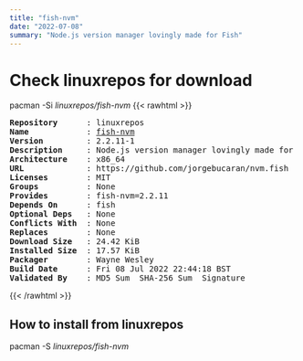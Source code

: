 ```yaml
---
title: "fish-nvm"
date: "2022-07-08"
summary: "Node.js version manager lovingly made for Fish"
---
```


# Check linuxrepos for download

pacman -Si *linuxrepos/fish-nvm*
{{< rawhtml >}}
<pre class="highlight">
<b>Repository</b>      : linuxrepos
<b>Name</b>            : <a href="../../static/x86_64/fish-nvm-2.2.11-1-x86_64.pkg.tar.zst">fish-nvm</a>
<b>Version</b>         : 2.2.11-1
<b>Description</b>     : Node.js version manager lovingly made for Fish
<b>Architecture</b>    : x86_64
<b>URL</b>             : https://github.com/jorgebucaran/nvm.fish
<b>Licenses</b>        : MIT
<b>Groups</b>          : None
<b>Provides</b>        : fish-nvm=2.2.11
<b>Depends On</b>      : fish
<b>Optional Deps</b>   : None
<b>Conflicts With</b>  : None
<b>Replaces</b>        : None
<b>Download Size</b>   : 24.42 KiB
<b>Installed Size</b>  : 17.57 KiB
<b>Packager</b>        : Wayne Wesley <wayne6324@gmail.com>
<b>Build Date</b>      : Fri 08 Jul 2022 22:44:18 BST
<b>Validated By</b>    : MD5 Sum  SHA-256 Sum  Signature
</pre>
{{< /rawhtml >}}
## How to install from linuxrepos

pacman -S *linuxrepos/fish-nvm*
